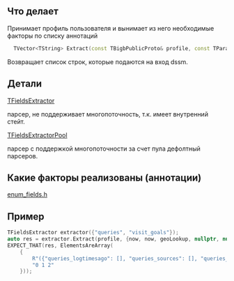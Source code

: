 Что делает
----------
Принимает профиль пользователя и вынимает из него необходимые факторы по списку аннотаций
```cpp
  TVector<TString> Extract(const TBigbPublicProto& profile, const TParams& params)
```
Возвращает список строк, которые подаются на вход dssm.

Детали
------
[TFieldsExtractor](https://a.yandex-team.ru/arc/trunk/arcadia/ads/libs/dssm_user_profile/extractor.h?blame=true&rev=6679106#L25) 

  парсер, не поддерживает многопоточность, т.к. имеет внутренний стейт.

[TFieldsExtractorPool](https://a.yandex-team.ru/arc/trunk/arcadia/ads/libs/dssm_user_profile/extractor.h?blame=true&rev=6679106#L69) 

  парсер с поддержкой многопоточности за счет пула дефолтный парсеров.

Какие факторы реализованы (аннотации)
-------------------------------------
[enum_fields.h](https://a.yandex-team.ru/arc/trunk/arcadia/ads/libs/dssm_user_profile/enum_fields.h)

Пример
------
```cpp
TFieldsExtractor extractor({"queries", "visit_goals"});
auto res = extractor.Extract(profile, {now, now, geoLookup, nullptr, nullptr, true, false})
EXPECT_THAT(res, ElementsAreArray(
    {
        R"({"queries_logtimesago": [], "queries_sources": [], "queries_daysago": [], "queries": []})",
        "0 1 2"
    }));
```
